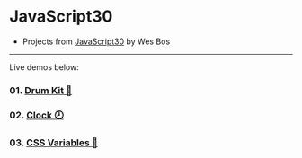 # JavaScript30
- Projects from [JavaScript30](https://javascript30.com/) by Wes Bos

---

Live demos below:

### 01. [Drum Kit 🥁](https://drum-kit9000.vercel.app)
### 02. [Clock 🕗](https://2-clock.vercel.app)
### 03. [CSS Variables 🎢](https://changer9000.vercel.app)

